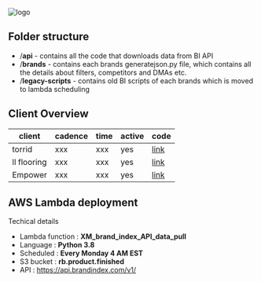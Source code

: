 ![logo](https://camo.githubusercontent.com/205f6f35396a351dffbc19f001e60adcec3065c6e8a527134d86f969a3163a21/68747470733a2f2f64323564323530367366623934732e636c6f756466726f6e742e6e65742f722f37362f5947562d4272616e64496e6465782e706e67)

## Folder structure

- /**api** - contains all the code that downloads data from BI API
- /**brands** - contains each brands generatejson.py file, which contains all the details about filters, competitors and DMAs etc.
- /**legacy-scripts** - contains old BI scripts of each brands which is moved to lambda scheduling

## Client Overview

| client | cadence | time | active | code |
| -- | -- | -- | -- | -- |
| torrid | xxx | xxx | yes | [link](https://github.com/CrossmediaHQ/xm-brandindex-v1/blob/main/brands/Torrid-generatejson.py) |
| ll flooring | xxx | xxx | yes | [link](https://github.com/CrossmediaHQ/xm-brandindex-v1/blob/main/brands/LLFlooring-generatejson.py) |
| Empower | xxx | xxx | yes | [link](https://github.com/CrossmediaHQ/xm-brandindex-v1/blob/main/brands/Empower_generatejson.py) |


## AWS Lambda deployment

Techical details
- Lambda function   : **XM_brand_index_API_data_pull**
- Language          : **Python 3.8**
- Scheduled         : **Every Monday 4 AM EST**
- S3 bucket         : **rb.product.finished**
- API               : https://api.brandindex.com/v1/ 

